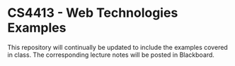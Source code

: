 CS4413 - Web Technologies Examples
=
This repository will continually be updated to include the examples covered in class. 
The corresponding lecture notes will be posted in Blackboard.